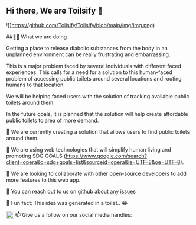 ## Hi there, We are Toilsify 👋

![]https://github.com/Toilsify/Toilsify/blob/main/img/img.png)


##🙋‍♀️ What we are doing

Getting a place to release diabolic substances from the body in an unplanned environment can be really frustrating and embarrassing.

This is a major problem faced by several individuals with different faced experiences. This calls for a need for a solution to this human-faced problem of accessing public toilets around several locations and routing humans to that location.

We will be helping faced users with the solution of tracking available public toilets around them  

In the future goals, it is planned that the solution will help create affordable public toilets to area of more demand.

🌈 We are currently creating a solution that allows users to find public toilets around them. 

🌱 We are using web technologies that will simplify human living and promoting SDG GOALS (https://www.google.com/search?client=opera&q=sdg+goals+list&sourceid=opera&ie=UTF-8&oe=UTF-8).

👯 We are looking to collaborate with other open-source developers to add more features to this web app.

💬 You can reach out to us on github about any [issues](https://github.com/Toilsify/Toilsify/issues)

🍿 Fun fact: This idea was generated in a toilet.. 😂

📫 Give us a follow on our social media handles: <a href="https://twitter.com/toilsify">
  <img align="left" alt="Toilsify on Twitter" width="21px" src="https://raw.githubusercontent.com/anuraghazra/anuraghazra/master/assets/twitter.svg" />
</a>

